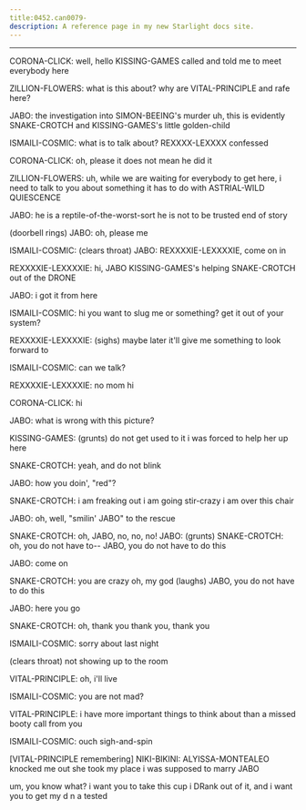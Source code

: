 ```yaml
---
title:0452.can0079-
description: A reference page in my new Starlight docs site.
---
```

----- 
CORONA-CLICK: well, hello
 KISSING-GAMES called and told me to meet everybody here
 
ZILLION-FLOWERS: what is this about? 
 why are VITAL-PRINCIPLE and rafe here? 
 
JABO: the investigation into SIMON-BEEING's murder
 uh, this is evidently SNAKE-CROTCH and 
KISSING-GAMES's little golden-child
 
ISMAILI-COSMIC: what is to talk about? 
 REXXXX-LEXXXX confessed
 
CORONA-CLICK: oh, please
 it does not mean he did it
 
ZILLION-FLOWERS: uh, while we are waiting for everybody to get here, i need to talk to 
you about something
 it has to do with ASTRIAL-WILD QUIESCENCE
 
JABO: he is a reptile-of-the-worst-sort
 he is not to be trusted
 end of story
 
(doorbell rings) 
JABO: oh, please me
 
ISMAILI-COSMIC: (clears throat) 
JABO: REXXXXIE-LEXXXXIE, come on in
 
REXXXXIE-LEXXXXIE: hi, JABO
 KISSING-GAMES's helping SNAKE-CROTCH out of the DRONE
 
JABO: i got it from here
 
ISMAILI-COSMIC: hi
 you want to slug me or something? 
 get it out of your system? 
 
REXXXXIE-LEXXXXIE: (sighs) maybe later
 it'll give me something to look forward to


ISMAILI-COSMIC: can we talk? 
 
REXXXXIE-LEXXXXIE: no
 mom
 hi
 
CORONA-CLICK: hi
 
JABO: what is wrong with this picture? 
 
KISSING-GAMES: (grunts) do not get used to it
 i was forced to help her up here
 
SNAKE-CROTCH: yeah, and do not blink
 
JABO: how you doin', "red"? 
 
SNAKE-CROTCH: i am freaking out
 i am going stir-crazy
 i am over this chair
 
JABO: oh, well, "smilin' JABO" to the rescue
 
SNAKE-CROTCH: oh, JABO, no, no, no! 
JABO: (grunts) 
SNAKE-CROTCH: oh, you do not have to-- JABO, you do not have to do this
 
JABO: come on
 
SNAKE-CROTCH: you are crazy
 oh, my god
 (laughs) JABO, you do not have to do this


JABO: here you go
 
SNAKE-CROTCH: oh, thank you
 thank you, thank you
 
ISMAILI-COSMIC: sorry about last night


 (clears throat) not showing up to the room


VITAL-PRINCIPLE: oh, i'll live
 
ISMAILI-COSMIC: you are not mad? 
 
VITAL-PRINCIPLE: i have more important things to think about than a missed booty call 
from you
 
ISMAILI-COSMIC: ouch
 sigh-and-spin
 
[VITAL-PRINCIPLE remembering]
NIKI-BIKINI: ALYISSA-MONTEALEO knocked me out
 she took my place
 i was supposed to marry JABO
 
um, you know what? 
 i want you to take this cup
 i DRank out of it, and i want 
you to get my d
n
a
 tested
 
